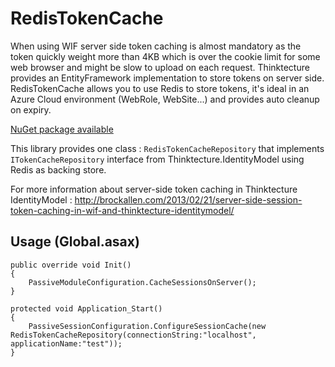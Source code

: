 # RedisTokenCache
When using WIF server side token caching is almost mandatory as the token quickly weight more than 4KB which is over the cookie limit for some web browser and might be slow to upload on each request. Thinktecture provides an EntityFramework implementation to store tokens on server side. RedisTokenCache allows you to use Redis to store tokens, it's ideal in an Azure Cloud environment (WebRole, WebSite...) and provides auto cleanup on expiry.

[NuGet package available](https://www.nuget.org/packages/Moissaing.ThinktectureIdentityModel.Redis)

This library provides one class : `RedisTokenCacheRepository` that implements `ITokenCacheRepository` interface from Thinktecture.IdentityModel using Redis as backing store.

For more information about server-side token caching in Thinktecture IdentityModel : http://brockallen.com/2013/02/21/server-side-session-token-caching-in-wif-and-thinktecture-identitymodel/

## Usage (Global.asax)

```
public override void Init()
{
    PassiveModuleConfiguration.CacheSessionsOnServer();
}

protected void Application_Start()
{
    PassiveSessionConfiguration.ConfigureSessionCache(new RedisTokenCacheRepository(connectionString:"localhost", applicationName:"test"));
}
```
